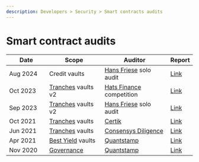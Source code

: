 ```yaml
---
description: Developers > Security > Smart contracts audits
---
```


# Smart contract audits

<table><thead><tr><th width="145">Date</th><th width="177">Scope</th><th width="234">Auditor</th><th>Report</th></tr></thead><tbody><tr><td>Aug 2024</td><td>Credit vaults</td><td><a href="https://code4rena.com/@hansfriese">Hans Friese</a> solo audit</td><td><a href="https://drive.google.com/file/d/1GmeSzLAUn6F_Qc9dNhdtXLy_dWHSXfUc/view?usp=sharing">Link</a></td></tr><tr><td>Oct 2023</td><td><a href="../../products/yield-tranches/">Tranches</a> vaults v2</td><td><a href="https://hats.finance/">Hats Finance</a> competition</td><td><a href="https://drive.google.com/file/d/1mHfbhzjZTQsaSSzxdYHliM-di1mdRySe/view?usp=sharing">Link</a></td></tr><tr><td>Sep 2023</td><td><a href="../../products/yield-tranches/">Tranches</a> vaults v2</td><td><a href="https://code4rena.com/@hansfriese">Hans Friese</a> solo audit</td><td><a href="https://drive.google.com/file/d/1sMpEwJ0hlG-0HkZ8_oh1th2sKBpy5RC_/view?usp=sharing">Link</a></td></tr><tr><td>Oct 2021</td><td><a href="../../products/yield-tranches/">Tranches</a> vaults</td><td><a href="https://www.certik.com/">Certik</a></td><td><a href="https://skynet.certik.com/projects/idle-finance">Link</a></td></tr><tr><td>Jun 2021</td><td><a href="../../products/yield-tranches/">Tranches</a> vaults</td><td><a href="https://consensys.io/diligence/">Consensys Diligence</a></td><td><a href="https://consensys.io/diligence/audits/2021/06/idle-finance/">Link</a></td></tr><tr><td>Apr 2021</td><td><a href="../../products/best-yield/">Best Yield</a> vaults</td><td><a href="https://quantstamp.com/">Quantstamp</a></td><td><a href="https://certificate.quantstamp.com/full/idle-finance.pdf">Link</a></td></tr><tr><td>Nov 2020</td><td><a href="../../governance/idle-dao/governance-process/">Governance</a></td><td><a href="https://quantstamp.com/">Quantstamp</a></td><td><a href="https://certificate.quantstamp.com/full/idle-governance.pdf">Link</a></td></tr></tbody></table>
